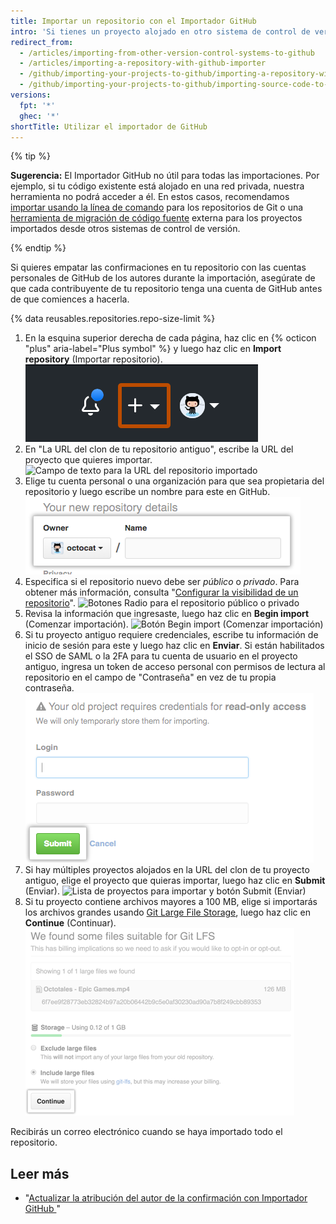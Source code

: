 ```yaml
---
title: Importar un repositorio con el Importador GitHub
intro: 'Si tienes un proyecto alojado en otro sistema de control de versión, puedes importarlo automáticamente a GitHub usando la herramienta Importador GitHub.'
redirect_from:
  - /articles/importing-from-other-version-control-systems-to-github
  - /articles/importing-a-repository-with-github-importer
  - /github/importing-your-projects-to-github/importing-a-repository-with-github-importer
  - /github/importing-your-projects-to-github/importing-source-code-to-github/importing-a-repository-with-github-importer
versions:
  fpt: '*'
  ghec: '*'
shortTitle: Utilizar el importador de GitHub
---
```


{% tip %}

**Sugerencia:** El Importador GitHub no útil para todas las importaciones. Por ejemplo, si tu código existente está alojado en una red privada, nuestra herramienta no podrá acceder a él. En estos casos, recomendamos [importar usando la línea de comando](/articles/importing-a-git-repository-using-the-command-line) para los repositorios de Git o una [herramienta de migración de código fuente](/articles/source-code-migration-tools) externa para los proyectos importados desde otros sistemas de control de versión.

{% endtip %}

Si quieres empatar las confirmaciones en tu repositorio con las cuentas personales de GitHub de los autores durante la importación, asegúrate de que cada contribuyente de tu repositorio tenga una cuenta de GitHub antes de que comiences a hacerla.

{% data reusables.repositories.repo-size-limit %}

1. En la esquina superior derecha de cada página, haz clic en {% octicon "plus" aria-label="Plus symbol" %} y luego haz clic en **Import repository** (Importar repositorio). ![Opción de Importar repositorio en el menú del nuevo repositorio](/assets/images/help/importer/import-repository.png)
2. En "La URL del clon de tu repositorio antiguo", escribe la URL del proyecto que quieres importar. ![Campo de texto para la URL del repositorio importado](/assets/images/help/importer/import-url.png)
3. Elige tu cuenta personal o una organización para que sea propietaria del repositorio y luego escribe un nombre para este en GitHub. ![Menú del propietario del repositorio y campo del nombre del repositorio](/assets/images/help/importer/import-repo-owner-name.png)
4. Especifica si el repositorio nuevo debe ser *público* o *privado*. Para obtener más información, consulta "[Configurar la visibilidad de un repositorio](/articles/setting-repository-visibility)". ![Botones Radio para el repositorio público o privado](/assets/images/help/importer/import-public-or-private.png)
5. Revisa la información que ingresaste, luego haz clic en **Begin import** (Comenzar importación). ![Botón Begin import (Comenzar importación)](/assets/images/help/importer/begin-import-button.png)
6. Si tu proyecto antiguo requiere credenciales, escribe tu información de inicio de sesión para este y luego haz clic en **Enviar**. Si están habilitados el SSO de SAML o la 2FA para tu cuenta de usuario en el proyecto antiguo, ingresa un token de acceso personal con permisos de lectura al repositorio en el campo de "Contraseña" en vez de tu propia contraseña. ![Formulario de contraseña y botón Submit (Enviar) para proyecto protegido con contraseña](/assets/images/help/importer/submit-old-credentials-importer.png)
7. Si hay múltiples proyectos alojados en la URL del clon de tu proyecto antiguo, elige el proyecto que quieras importar, luego haz clic en **Submit** (Enviar). ![Lista de proyectos para importar y botón Submit (Enviar)](/assets/images/help/importer/choose-project-importer.png)
8. Si tu proyecto contiene archivos mayores a 100 MB, elige si importarás los archivos grandes usando [Git Large File Storage](/articles/versioning-large-files), luego haz clic en **Continue** (Continuar). ![Menú de Git Large File Storage y botón Continue (Continuar)](/assets/images/help/importer/select-gitlfs-importer.png)

Recibirás un correo electrónico cuando se haya importado todo el repositorio.

## Leer más

- "[Actualizar la atribución del autor de la confirmación con Importador GitHub ](/articles/updating-commit-author-attribution-with-github-importer)"

